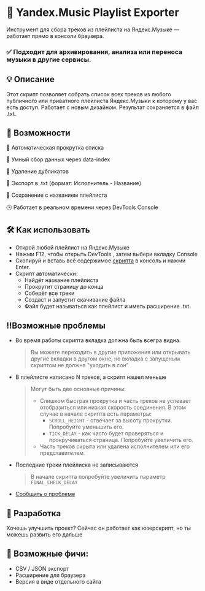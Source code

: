 # 🎵 Yandex.Music Playlist Exporter
Инструмент для сбора треков из плейлиста на Яндекс.Музыке — работает прямо в консоли браузера.
### ✅ Подходит для архивирования, анализа или переноса музыки в другие сервисы. 

## 💡 Описание
Этот скрипт позволяет собрать список всех треков из любого публичного или приватного плейлиста Яндекс.Музыки к которому у вас есть доступ. Работает с новым дизайном. Результат сохраняется в файл .txt.

## 📌 Возможности
🔁 Автоматическая прокрутка списка

🧠 Умный сбор данных через data-index

🚫 Удаление дубликатов

📄 Экспорт в .txt (формат: Исполнитель - Название)

📝 Сохранение с названием плейлиста

🕒 Работает в реальном времени через DevTools Console

## 🛠 Как использовать
- Открой любой плейлист на Яндекс.Музыке
- Нажми F12, чтобы открыть DevTools , затем выбери вкладку Console
- Скопируй и вставь всё содержимое [скрипта](https://github.com/CyanV98/yandex-music-playlist-exporter/blob/main/ym-parser.js) в консоль и нажми Enter.
- Скрипт автоматически:
  - Найдёт название плейлиста
  - Прокрутит страницу до конца
  - Соберёт все треки
  - Создаст и запустит скачивание файла
  - Файл будет называться как плейлист и иметь расширение .txt.
 
## ‼️Возможные проблемы
- Во время работы скрипта вкладка должна быть всегра видна.
  > Вы можете переходить в другие приложения или открывать другие вкладки в другом окне, но вкладка с запущеным скриптом не должна "уходить в сон"
 - В плейлисте написано N треков, а скрипт нашел меньше
    > Могут быть две основные причины:
    > - Слишком быстрая прокрутка и часть треков не успевает отобразиться или низкая скорость соединения.
    >   В этом случае в начале скрипта есть параметры:
    >   - `SCROLL_HEIGHT` - отвечает за высоту прокрутки. Попробуйте уменьшить его.
    >   - `TICK_DELAY` - как часто будет проверяться и прокручиваться страница. Попробуйте увеличить его.
    > - Часть треков скрыта или удалена исполнителем или его представителем.
- Последние треки плейлиска не записываются
    > В начале скрипта попробуйте увеличить параметр `FINAL_CHECK_DELAY`
- [Сообщить о проблеме](https://github.com/CyanV98/yandex-music-playlist-exporter/issues/new)

## 🧩 Разработка
Хочешь улучшить проект?
Сейчас он работает как юзерскрипт, но ты можешь развить его дальше

## 🚀 Возможные фичи:
- CSV / JSON экспорт
- Расширение для браузера
- Версия в виде отдельного сайта
